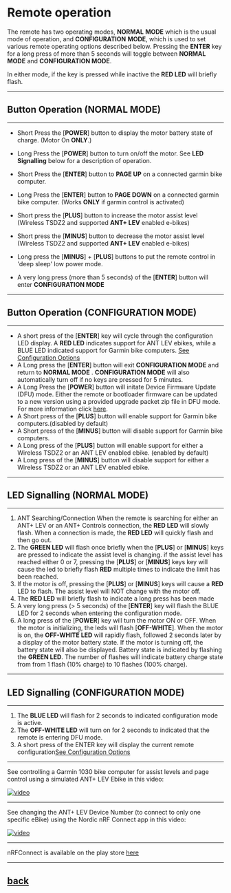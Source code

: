 # **Remote operation**

The remote has two operating modes, **NORMAL** **MODE** which is the usual mode of operation, and **CONFIGURATION** **MODE**, which is used to set various remote operating options described below. Pressing the **ENTER** key for a long press of more than 5 seconds will toggle between **NORMAL MODE** and **CONFIGURATION MODE**.<br>

In either mode, if the key is pressed while inactive the **RED LED** will briefly flash.

----

## Button Operation (NORMAL MODE)

----

* Short Press the [**POWER**] button to display the motor battery state of charge. (Motor On **ONLY**.)
  
* Long Press the [**POWER**] button to turn on/off the motor. See **LED Signalling** below for a description of operation.
* Short Press the [**ENTER**] button to **PAGE UP** on a connected garmin bike computer. 
* Long Press the [**ENTER**] button to **PAGE DOWN** on a connected garmin bike computer. (Works **ONLY** if garmin control is activated)
* Short press the [**PLUS**] button to increase the motor assist level (Wireless TSDZ2 and supported **ANT+ LEV** enabled e-bikes)
* Short press the [**MINUS**] button to decrease the motor assist level (Wireless TSDZ2 and supported **ANT+ LEV** enabled e-bikes)
* Long press the [**MINUS**] + [**PLUS**] buttons to put the remote control in 'deep sleep' low power mode.
* A very long press (more than 5 seconds) of the [**ENTER**] button will enter **CONFIGURATION MODE**
  
----

## Button Operation (CONFIGURATION MODE)

----

* A short press of the [**ENTER**] key will cycle through the configuration LED display. A **RED LED** indicates support for ANT LEV ebikes, while a BLUE LED indicated support for Garmin bike computers. [See Configuration Options](configuration.md)
* A Long press the [**ENTER**] button will exit **CONFIGURATION MODE** and return to **NORMAL MODE** . **CONFIGURATION MODE** will also automatically turn off if no keys are pressed for 5 minutes. 
* A Long Press the [**POWER**] button will initate Device Firmware Update (DFU) mode.  Either the remote or bootloader firmware can be updated to a new version using a provided upgrade packet zip file in DFU mode. For more information click [here](dfu.md).
* A Short press of the [**PLUS**] button will enable support for Garmin bike computers.(disabled by default)
* A Short press of the [**MINUS**] button will disable support for Garmin bike computers.
* A Long press of the [**PLUS**] button will enable support for either a Wireless TSDZ2 or an ANT LEV enabled ebike. (enabled by default)
* A Long press of the [**MINUS**] button will disable support for either a Wireless TSDZ2 or an ANT LEV enabled ebike.

----

## LED Signalling (NORMAL MODE)

----

1. ANT Searching/Connection
   When the remote is searching for either an ANT+ LEV or an ANT+ Controls connection, the **RED LED** will slowly flash. When a connection is made, the **RED LED** will quickly flash and then go out.
2. The **GREEN LED** will flash once briefly when the [**PLUS**] or [**MINUS**] keys are pressed to indicate the assist level is changing. if the assist level has reached either 0 or 7, pressing the [**PLUS**] or [**MINUS**] keys key will cause the led to briefly flash **RED** multiple times to indicate the limit has been reached. 
3. If the motor is off, pressing the [**PLUS**] or [**MINUS**] keys will cause a **RED** LED to flash. The assist level will NOT change with the motor off. 
4. The **RED LED** will briefly flash to indicate a long press has been made
5. A very long press (> 5 seconds) of the [**ENTER**] key will flash the BLUE LED for 2 seconds when entering the configuration mode.
6. A long press of the [**POWER**] key will turn the motor ON or OFF. When the motor is initializing, the leds will flash [**OFF-WHITE**]. When the motor is on, the **OFF-WHITE LED** will rapidly flash, followed 2 seconds later by a display of the motor battery state. If the motor is turning off, the battery state will also be displayed. Battery state is indicated by flashing the **GREEN LED**. The number of flashes will indicate battery charge state from from 1 flash (10% charge) to 10 flashes (100% charge).

----

## LED Signalling (CONFIGURATION MODE)

----

1. The **BLUE LED** will flash for 2 seconds to indicated configuration mode is active.
2. The **OFF-WHITE LED** will turn on for 2 seconds to indicated that the remote is entering DFU mode.
3. A short press of the ENTER key will display the current remote configuration[See Configuration Options](configuration.md)

----

See controlling a Garmin 1030 bike computer for assist levels and page control using a simulated ANT+ LEV Ebike in this video:

[![video](https://img.youtube.com/vi/s7URIMVzcwc/hqdefault.jpg)](https://www.youtube.com/watch?v=s7URIMVzcwc)

----

See changing the ANT+ LEV Device Number (to connect to only one specific eBike) using the Nordic nRF Connect app in this video:

[![video](https://img.youtube.com/vi/_ALauuDxZuQ/hqdefault.jpg)](https://youtu.be/_ALauuDxZuQ) 

----

nRFConnect is available on the play store [here](https://play.google.com/store/apps/details?id=no.nordicsemi.android.mcp&hl=en_CA&gl=US)

----

## [back](../README.md)